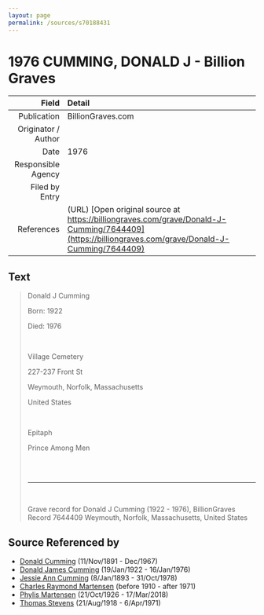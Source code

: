 ```yaml
---
layout: page
permalink: /sources/s70188431
---
```


# 1976 CUMMING, DONALD J - Billion Graves

Field | Detail
---:|:---
Publication | BillionGraves.com
Originator / Author | 
Date | 1976
Responsible Agency | 
Filed by Entry | 
References | (URL) [Open original source at https://billiongraves.com/grave/Donald-J-Cumming/7644409](https://billiongraves.com/grave/Donald-J-Cumming/7644409)

## Text

> Donald J Cumming
>
> Born: 1922
>
> Died: 1976
>
> <br/>
>
> Village Cemetery
>
> 227-237 Front St
>
> Weymouth, Norfolk, Massachusetts
>
> United States
>
> <br/>
>
> Epitaph
>
> Prince Among Men
>
> <br/>
>
> <br/>
>
> ---
>
> <br/>
>
> Grave record for Donald J Cumming (1922 - 1976), BillionGraves Record 7644409 Weymouth, Norfolk, Massachusetts, United States
>

## Source Referenced by

* [Donald Cumming](../people/@11846578@-donald-cumming-b1891-11-11-d1967-12.md) (11/Nov/1891 - Dec/1967)
* [Donald James Cumming](../people/@42110198@-donald-james-cumming-b1922-1-19-d1976-1-16.md) (19/Jan/1922 - 16/Jan/1976)
* [Jessie Ann Cumming](../people/@66222886@-jessie-ann-cumming-b1893-1-8-d1978-10-31.md) (8/Jan/1893 - 31/Oct/1978)
* [Charles Raymond Martensen](../people/@83409318@-charles-raymond-martensen-b1910-d1971.md) (before 1910 - after 1971)
* [Phylis Martensen](../people/@56344636@-phylis-martensen-b1926-10-21-d2018-3-17.md) (21/Oct/1926 - 17/Mar/2018)
* [Thomas Stevens](../people/@21623356@-thomas-stevens-b1918-8-21-d1971-4-6.md) (21/Aug/1918 - 6/Apr/1971)
